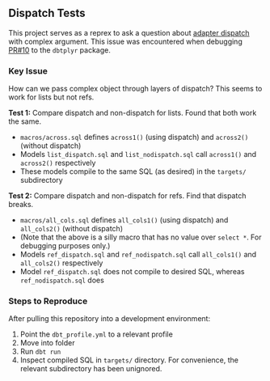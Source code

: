 ## Dispatch Tests

This project serves as a reprex to ask a question about [adapter dispatch](https://docs.getdbt.com/reference/dbt-jinja-functions/dispatch) with complex argument. This issue was encountered when debugging [PR#10](https://github.com/emilyriederer/dbtplyr/pull/10#issuecomment-1113856927) to the `dbtplyr` package. 

### Key Issue

How can we pass complex object through layers of dispatch? This seems to work for lists but not refs. 

**Test 1:** Compare dispatch and non-dispatch for lists. Found that both work the same.

- `macros/across.sql` defines `across1()` (using dispatch) and `across2()` (without dispatch)
- Models `list_dispatch.sql` and `list_nodispatch.sql` call `across1()` and `across2()` respectively
- These models compile to the same SQL (as desired) in the `targets/` subdirectory

**Test 2:** Compare dispatch and non-dispatch for refs. Find that dispatch breaks. 

- `macros/all_cols.sql` defines `all_cols1()` (using dispatch) and `all_cols2()` (without dispatch)
- (Note that the above is a silly macro that has no value over `select *`. For debugging purposes only.)
- Models `ref_dispatch.sql` and `ref_nodispatch.sql` call `all_cols1()` and `all_cols2()` respectively
- Model `ref_dispatch.sql` does not compile to desired SQL, whereas `ref_nodispatch.sql` does

### Steps to Reproduce

After pulling this repository into a development environment:

1. Point the `dbt_profile.yml` to a relevant profile
1. Move into folder
1. Run `dbt run`
1. Inspect compiled SQL in `targets/` directory. For convenience, the relevant subdirectory has been unignored.